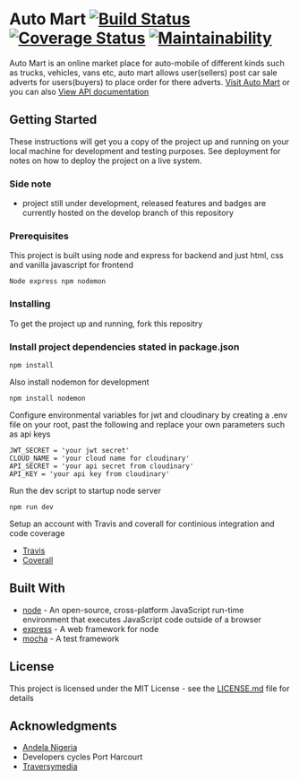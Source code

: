# Auto Mart [![Build Status](https://travis-ci.com/Oliver-ke/Auto_Mart.svg?branch=develop)](https://travis-ci.com/Oliver-ke/Auto_Mart) [![Coverage Status](https://coveralls.io/repos/github/Oliver-ke/Auto_Mart/badge.svg?branch=develop)](https://coveralls.io/github/Oliver-ke/Auto_Mart?branch=develop) [![Maintainability](https://api.codeclimate.com/v1/badges/76e40428656938787e5e/maintainability)](https://codeclimate.com/github/Oliver-ke/Auto_Mart/maintainability)

Auto Mart is an online market place for auto-mobile of different kinds such as trucks, vehicles, vans etc, auto mart allows user(sellers) post car sale adverts for users(buyers) to place order for there adverts. [Visit Auto Mart](https://oliver-ke.github.io/Auto_Mart) or you can also [View API documentation](https://app.swaggerhub.com/apis-docs/Oliver-ke/Api/v1)

## Getting Started

These instructions will get you a copy of the project up and running on your local machine for development and testing purposes. See deployment for notes on how to deploy the project on a live system.

### Side note
- project still under development, released features and badges are currently hosted on the develop branch of this repository

### Prerequisites

This project is built using node and express for backend and just html, css and vanilla javascript for frontend

```
Node express npm nodemon
```

### Installing

To get the project up and running, fork this repositry

### Install project dependencies stated in package.json

```
npm install
```

Also install nodemon for development

```
npm install nodemon
```
Configure environmental variables for jwt and cloudinary by creating a .env file on your root, past the following and replace your own parameters such as api keys

```
JWT_SECRET = 'your jwt secret'
CLOUD_NAME = 'your cloud name for cloudinary'
API_SECRET = 'your api secret from cloudinary'
API_KEY = 'your api key from cloudinary'

```
Run the dev script to startup node server
```
npm run dev
```
Setup an account with Travis and coverall for continious integration and code coverage
* [Travis](https://travis-ci.com)
* [Coverall](https://coveralls.io)


## Built With
* [node](http://www.nodejs.org) -  An open-source, cross-platform JavaScript run-time environment that executes JavaScript code outside of a browser
* [express](https://maven.apache.org/) - A web framework for node
* [mocha](https://michajs.org/) - A test framework


## License

This project is licensed under the MIT License - see the [LICENSE.md](LICENSE.md) file for details

## Acknowledgments

* [Andela Nigeria](https://andela.com/)
* Developers cycles Port Harcourt
* [Traversymedia](https://www.traversymedia.com/)


